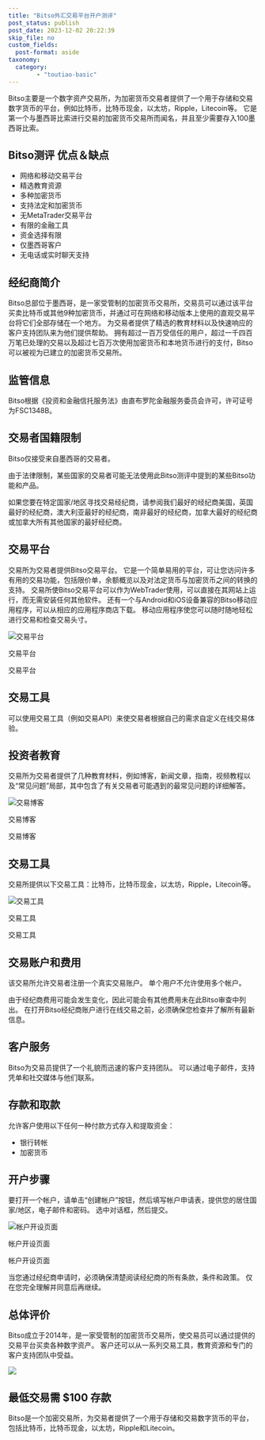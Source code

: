 ```yaml
---
title: "Bitso外汇交易平台开户测评"
post_status: publish
post_date: 2023-12-02 20:22:39
skip_file: no
custom_fields: 
  post-format: aside
taxonomy:
  category:
        - "toutiao-basic"
---
```


Bitso主要是一个数字资产交易所，为加密货币交易者提供了一个用于存储和交易数字货币的平台，例如比特币，比特币现金，以太坊，Ripple，Litecoin等。 它是第一个与墨西哥比索进行交易的加密货币交易所而闻名，并且至少需要存入100墨西哥比索。

## Bitso测评 优点＆缺点

- 网络和移动交易平台
- 精选教育资源
- 多种加密货币
- 支持法定和加密货币
- 无MetaTrader交易平台
- 有限的金融工具
- 资金选择有限
- 仅墨西哥客户
- 无电话或实时聊天支持

## 经纪商简介

Bitso总部位于墨西哥，是一家受管制的加密货币交易所，交易员可以通过该平台买卖比特币或其他9种加密货币，并通过可在网络和移动版本上使用的直观交易平台将它们全部存储在一个地方。 为交易者提供了精选的教育材料以及快速响应的客户支持团队来为他们提供帮助。 拥有超过一百万受信任的用户，超过一千四百万笔已处理的交易以及超过七百万次使用加密货币和本地货币进行的支付，Bitso可以被视为已建立的加密货币交易所。

## 监管信息

Bitso根据《投资和金融信托服务法》由直布罗陀金融服务委员会许可，许可证号为FSC1348B。

## 交易者国籍限制

Bitso仅接受来自墨西哥的交易者。

由于法律限制，某些国家的交易者可能无法使用此Bitso测评中提到的某些Bitso功能和产品。

如果您要在特定国家/地区寻找交易经纪商，请参阅我们最好的经纪商美国，英国最好的经纪商，澳大利亚最好的经纪商，南非最好的经纪商，加拿大最好的经纪商或加拿大所有其他国家的最好经纪商。

## 交易平台

交易所为交易者提供Bitso交易平台。 它是一个简单易用的平台，可让您访问许多有用的交易功能，包括限价单，余额概览以及对法定货币与加密货币之间的转换的支持。 交易所使Bitso交易平台可以作为WebTrader使用，可以直接在其网站上运行，而无需安装任何其他软件。 还有一个与Android和iOS设备兼容的Bitso移动应用程序，可以从相应的应用程序商店下载。 移动应用程序使您可以随时随地轻松进行交易和检查交易头寸。

![交易平台](https://cdn.fendou.la/funstoutiao/2020/11/Bitso-Review-Trading-Platform-1024x747.jpg "交易平台")

交易平台

交易平台

## 交易工具

可以使用交易工具（例如交易API）来使交易者根据自己的需求自定义在线交易体验。

## 投资者教育

交易所为交易者提供了几种教育材料，例如博客，新闻文章，指南，视频教程以及“常见问题”局部，其中包含了有关交易者可能遇到的最常见问题的详细解答。

![交易博客](https://cdn.fendou.la/funstoutiao/2020/11/Bitso-Review-Trading-Blogs-1024x481.jpg "交易博客")

交易博客

交易博客

## 交易工具

交易所提供以下交易工具：比特币，比特币现金，以太坊，Ripple，Litecoin等。

![交易工具](https://cdn.fendou.la/funstoutiao/2020/11/Bitso-Review-Trading-Instruments.jpg "交易工具")

交易工具

交易工具

## 交易账户和费用

该交易所允许交易者注册一个真实交易账户。 单个用户不允许使用多个帐户。

由于经纪商费用可能会发生变化，因此可能会有其他费用未在此Bitso审查中列出。 在打开Bitso经纪商账户进行在线交易之前，必须确保您检查并了解所有最新信息。

## 客户服务

Bitso为交易员提供了一个礼貌而迅速的客户支持团队。 可以通过电子邮件，支持凭单和社交媒体与他们联系。

## 存款和取款

允许客户使用以下任何一种付款方式存入和提取资金：

- 银行转帐
- 加密货币

## 开户步骤

要打开一个帐户，请单击“创建帐户”按钮，然后填写帐户申请表，提供您的居住国家/地区，电子邮件和密码。 选中对话框，然后提交。

![帐户开设页面](https://cdn.fendou.la/funstoutiao/2020/11/Bitso-Review-Account-Opening-Page.jpg "帐户开设页面")

帐户开设页面

帐户开设页面

当您通过经纪商申请时，必须确保清楚阅读经纪商的所有条款，条件和政策。 仅在您完全理解并同意后再继续。

## 总体评价

Bitso成立于2014年，是一家受管制的加密货币交易所，使交易员可以通过提供的交易平台买卖各种数字资产。 客户还可以从一系列交易工具，教育资源和专门的客户支持团队中受益。

![](https://cdn.fendou.la/funstoutiao/2020/11/Bitso-Logo.png)

## 最低交易需 **$100** 存款

Bitso是一个加密交易所，为交易者提供了一个用于存储和交易数字货币的平台，包括比特币，比特币现金，以太坊，Ripple和Litecoin。
